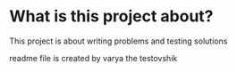 # What is this project about?

This project is about writing problems and testing solutions


readme file is created by varya the testovshik